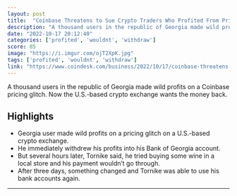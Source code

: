 ```yaml
---
layout: post
title:  "Coinbase Threatens to Sue Crypto Traders Who Profited From Pricing Glitch"
description: "A thousand users in the republic of Georgia made wild profits on a Coinbase pricing glitch. Now the U.S.-based crypto exchange wants the money back."
date: "2022-10-17 20:12:40"
categories: ['profited', 'wouldnt', 'withdraw']
score: 85
image: "https://i.imgur.com/ojT2XpK.jpg"
tags: ['profited', 'wouldnt', 'withdraw']
link: "https://www.coindesk.com/business/2022/10/17/coinbase-threatens-to-sue-crypto-traders-who-profited-from-pricing-glitch/"
---
```


A thousand users in the republic of Georgia made wild profits on a Coinbase pricing glitch. Now the U.S.-based crypto exchange wants the money back.

## Highlights

- Georgia user made wild profits on a pricing glitch on a U.S.-based crypto exchange.
- He immediately withdrew his profits into his Bank of Georgia account.
- But several hours later, Tornike said, he tried buying some wine in a local store and his payment wouldn’t go through.
- After three days, something changed and Tornike was able to use his bank accounts again.

---
